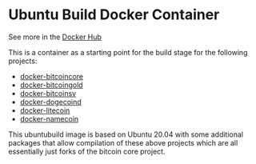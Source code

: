 # Ubuntu Build Docker Container

See more in the [Docker Hub](https://hub.docker.com/mjmckinnon/ubuntubuild)

This is a container as a starting point for the build stage for the following projects:

* [docker-bitcoincore](https://github.com/mjmckinnon/docker-bitcoincore)
* [docker-bitcoingold](https://github.com/mjmckinnon/docker-bitcoingold)
* [docker-bitcoinsv](https://github.com/mjmckinnon/docker-bitcoinsv)
* [docker-dogecoind](https://github.com/mjmckinnon/docker-dogecoind)
* [docker-litecoin](https://github.com/mjmckinnon/docker-litecoin)
* [docker-namecoin](https://github.com/mjmckinnon/docker-namecoin)

This ubuntubuild image is based on Ubuntu 20.04 with some additional packages that allow compilation of these above projects which are all essentially just forks of the bitcoin core project.
